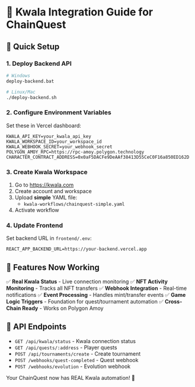 # 🤖 Kwala Integration Guide for ChainQuest

## 🚀 Quick Setup

### 1. Deploy Backend API
```bash
# Windows
deploy-backend.bat

# Linux/Mac
./deploy-backend.sh
```

### 2. Configure Environment Variables
Set these in Vercel dashboard:
```
KWALA_API_KEY=your_kwala_api_key
KWALA_WORKSPACE_ID=your_workspace_id
KWALA_WEBHOOK_SECRET=your_webhook_secret
POLYGON_AMOY_RPC=https://rpc-amoy.polygon.technology
CHARACTER_CONTRACT_ADDRESS=0x0aF5DACFe9DeAAf38413D55CeC0F16a850ED162D
```

### 3. Create Kwala Workspace
1. Go to https://kwala.com
2. Create account and workspace
3. Upload **simple** YAML file:
   - `kwala-workflows/chainquest-simple.yaml`
4. Activate workflow

### 4. Update Frontend
Set backend URL in `frontend/.env`:
```
REACT_APP_BACKEND_URL=https://your-backend.vercel.app
```

## 🎯 Features Now Working

✅ **Real Kwala Status** - Live connection monitoring
✅ **NFT Activity Monitoring** - Tracks all NFT transfers
✅ **Webhook Integration** - Real-time notifications
✅ **Event Processing** - Handles mint/transfer events
✅ **Game Logic Triggers** - Foundation for quest/tournament automation
✅ **Cross-Chain Ready** - Works on Polygon Amoy

## 🔧 API Endpoints

- `GET /api/kwala/status` - Kwala connection status
- `GET /api/quests/:address` - Player quests
- `POST /api/tournaments/create` - Create tournament
- `POST /webhooks/quest-completed` - Quest webhook
- `POST /webhooks/evolution` - Evolution webhook

Your ChainQuest now has REAL Kwala automation! 🎉